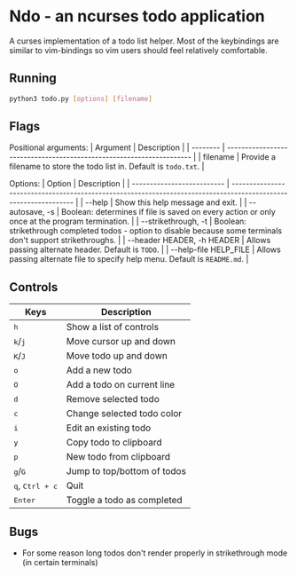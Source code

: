 # Ndo - an ncurses todo application

A curses implementation of a todo list helper. Most of the keybindings are similar to vim-bindings so vim users should feel relatively comfortable.

## Running

```bash
python3 todo.py [options] [filename]
```

## Flags

Positional arguments:
| Argument | Description                                                          |
| -------- | -------------------------------------------------------------------- |
| filename | Provide a filename to store the todo list in. Default is `todo.txt`. |

Options:
| Option                     | Description                                                                                                     |
| -------------------------- | --------------------------------------------------------------------------------------------------------------- |
| --help                     | Show this help message and exit.                                                                                |
| --autosave, -s             | Boolean: determines if file is saved on every action or only once at the program termination.                   |
| --strikethrough, -t        | Boolean: strikethrough completed todos - option to disable because some terminals don't support strikethroughs. |
| --header HEADER, -h HEADER | Allows passing alternate header. Default is `TODO`.                                                             |
| --help-file HELP_FILE      | Allows passing alternate file to specify help menu. Default is `README.md`.                                     |

## Controls

| Keys                              | Description                 |
| --------------------------------- | --------------------------- |
| <kbd>h</kbd>                      | Show a list of controls     |
| <kbd>k</kbd>/<kbd>j</kbd>         | Move cursor up and down     |
| <kbd>K</kbd>/<kbd>J</kbd>         | Move todo up and down       |
| <kbd>o</kbd>                      | Add a new todo              |
| <kbd>O</kbd>                      | Add a todo on current line  |
| <kbd>d</kbd>                      | Remove selected todo        |
| <kbd>c</kbd>                      | Change selected todo color  |
| <kbd>i</kbd>                      | Edit an existing todo       |
| <kbd>y</kbd>                      | Copy todo to clipboard      |
| <kbd>p</kbd>                      | New todo from clipboard     |
| <kbd>g</kbd>/<kbd>G</kbd>         | Jump to top/bottom of todos |
| <kbd>q</kbd>, <kbd>Ctrl + c</kbd> | Quit                        |
| <kbd>Enter</kbd>                  | Toggle a todo as completed  |

## Bugs

- For some reason long todos don't render properly in strikethrough mode (in certain terminals)
